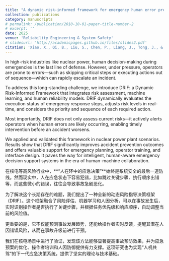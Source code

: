 ```yaml
---
title: "A dynamic risk-informed framework for emergency human error prevention in high-risk industries: A Nuclear Power Plant case study"
collection: publications
category: manuscripts
# permalink: /publication/2010-10-01-paper-title-number-2
# excerpt: ''
date: 2025
venue: 'Reliability Engineering & System Safety'
# slidesurl: 'http://academicpages.github.io/files/slides2.pdf'
citation: 'Xiao, X., Qi, B., Liu, S., Chen, P., Liang, J., Tong, J., & Wang, H. (2025). A dynamic risk-informed framework for emergency human error prevention in high-risk industries: A Nuclear Power Plant case study. Reliability Engineering & System Safety, 111080.'
---
```


In high-risk industries like nuclear power, human decision-making during emergencies is the last line of defense. However, under pressure, operators are prone to errors—such as skipping critical steps or executing actions out of sequence—which can rapidly escalate an incident.

To address this long-standing challenge, we introduce DRIF: a Dynamic Risk-Informed Framework that integrates risk assessment, machine learning, and human reliability models. DRIF dynamically evaluates the execution status of emergency response steps, adjusts risk levels in real-time, and considers the priority and sequence of each required action.

Most importantly, DRIF does not only assess current risks—it actively alerts operators when human errors are likely occurring, enabling timely intervention before an accident worsens.

We applied and validated this framework in nuclear power plant scenarios. Results show that DRIF significantly improves accident prevention outcomes and offers valuable support for emergency planning, operator training, and interface design. It paves the way for intelligent, human-aware emergency decision support systems in the era of human–machine collaboration.



在核电等高风险行业中，**“人在环中的应急决策”**始终是系统安全的最后一道防线。然而现实中，人在应急状态下容易犯错，比如跳过关键步骤、执行顺序出错等，而这些微小的错误，往往会导致事故急剧恶化。

为了解决这个长期存在的难题，我们提出了一种全新的动态风险指导决策框架（DRIF）。这个框架融合了风险评估、机器学习和人因分析，可以在事故发生后，实时识别操作者是否执行了关键步骤，并根据任务优先级和响应顺序，自动调整当前的风险值。

更重要的是，它不仅能预测事故发展趋势，还能给操作者实时反馈，提醒其潜在人因错误风险，从而在事故升级前进行干预。

我们在核电场景中进行了验证，发现该方法能够显著提高事故预防效果，并为应急预案的优化、操作者培训和人因防御提供有力支撑。这项研究也为实现“人机共驾”的下一代应急决策系统，提供了坚实的理论与技术基础。


